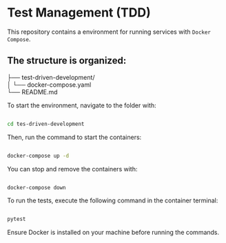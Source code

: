# Test Management (TDD)

This repository contains a environment for running services with `Docker Compose`. 

## The structure is organized: 

├── test-driven-development/  
│   └── docker-compose.yaml  
└── README.md  

To start the environment, navigate to the folder with: 

```bash 

cd tes-driven-development
```  

Then, run the command to start the containers:  

```bash

docker-compose up -d
```  

You can stop and remove the containers with:  

```bash 

docker-compose down
```  

To run the tests, execute the following command in the container terminal:  

```bash

pytest
```  

Ensure Docker is installed on your machine before running the commands.
